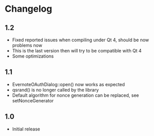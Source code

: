 # Changelog

## 1.2
  * Fixed reported issues when compiling under Qt 4, should be now problems now
  * This is the last version then will try to be compatible with Qt 4
  * Some optimizations

## 1.1

  * EvernoteOAuthDialog::open() now works as expected
  * qsrand() is no longer called by the library
  * Default algorithm for nonce generation can be replaced, see setNonceGenerator

## 1.0
  * Initial release
 